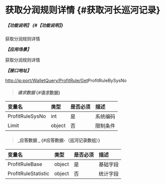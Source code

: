 # 获取分润规则详情 {#获取河长巡河记录}

##### _【功能说明】_ {#【功能说明】}

获取分润规则详情

_**【应用场景】**_

获取分润规则详情

_**【接口地址】**_

[http://ip:port/WalletQuery/ProfitRule/Get](http://ip:port/HMQuery/PatrolRiver/GetPatrolRivers)ProfitRuleBySysNo

> #### _请求数据_ {#请求数据}

| 变量名 | 类型 | 是否必须 | 描述 |
| :--- | :--- | :--- | :--- |
| ProfitRuleSysNo | int | 是 | 系统编码 |
| Limit | object | 否 | 限制条件 |

> #### _应答数据 _ {#应答数据-（巡河记录数组）}

| 变量名 | 类型 | 是否必须 | 描述 |
| :--- | :--- | :--- | :--- |
| ProfitRuleBase | object | 是 | 基础字段 |
| ProfitRuleStatistic | object | 否 | 统计字段 |



